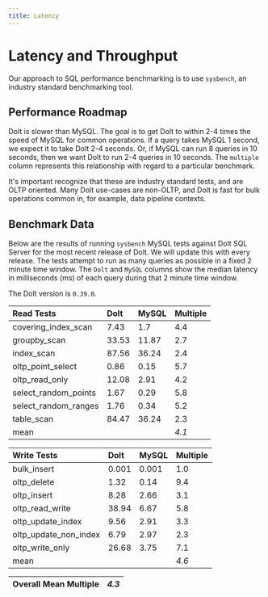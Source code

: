 ```yaml
---
title: Latency
---
```


# Latency and Throughput

Our approach to SQL performance benchmarking is to use `sysbench`, an
industry standard benchmarking tool.

## Performance Roadmap

Dolt is slower than MySQL. The goal is to get Dolt to within 2-4 times
the speed of MySQL for common operations. If a query takes MySQL 1
second, we expect it to take Dolt 2-4 seconds. Or, if MySQL can run 8
queries in 10 seconds, then we want Dolt to run 2-4 queries in 10
seconds. The `multiple` column represents this relationship with
regard to a particular benchmark.

It's important recognize that these are industry standard tests, and
are OLTP oriented. Many Dolt use-cases are non-OLTP, and Dolt is fast
for bulk operations common in, for example, data pipeline contexts.

## Benchmark Data

Below are the results of running `sysbench` MySQL tests against Dolt
SQL Server for the most recent release of Dolt. We will update this
with every release. The tests attempt to run as many queries as
possible in a fixed 2 minute time window. The `Dolt` and `MySQL`
columns show the median latency in milliseconds (ms) of each query 
during that 2 minute time window.

The Dolt version is `0.39.0`.

| Read Tests | Dolt | MySQL | Multiple |
| :--- | :--- | :--- | :--- |
| covering\_index\_scan | 7.43 | 1.7 | 4.4 |
| groupby\_scan | 33.53 | 11.87 | 2.7 |
| index\_scan | 87.56 | 36.24 | 2.4 |
| oltp\_point\_select | 0.86 | 0.15 | 5.7 |
| oltp\_read\_only | 12.08 | 2.91 | 4.2 |
| select\_random\_points | 1.67 | 0.29 | 5.8 |
| select\_random\_ranges | 1.76 | 0.34 | 5.2 |
| table\_scan | 84.47 | 36.24 | 2.3 |
| mean |  |  | _4.1_ |

| Write Tests | Dolt | MySQL | Multiple |
| :--- | :--- | :--- | :--- |
| bulk\_insert | 0.001 | 0.001 | 1.0 |
| oltp\_delete | 1.32 | 0.14 | 9.4 |
| oltp\_insert | 8.28 | 2.66 | 3.1 |
| oltp\_read\_write | 38.94 | 6.67 | 5.8 |
| oltp\_update\_index | 9.56 | 2.91 | 3.3 |
| oltp\_update\_non\_index | 6.79 | 2.97 | 2.3 |
| oltp\_write\_only | 26.68 | 3.75 | 7.1 |
| mean |  |  | _4.6_ |

| Overall Mean Multiple | _4.3_ |
| :--- | :--- |
<br/>
